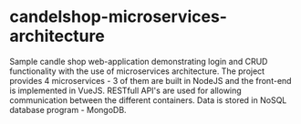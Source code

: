 # candelshop-microservices-architecture

Sample candle shop web-application demonstrating login and CRUD functionality with the use of microservices architecture. The project provides 4 microservices - 3 of them are built in NodeJS and the front-end is implemented in VueJS. RESTfull API's are used for allowing communication between the different containers. Data is stored in NoSQL database program - MongoDB.

